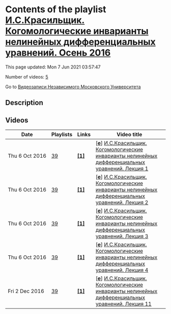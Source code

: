 # Contents of the playlist [И.С.Красильщик. Когомологические инварианты нелинейных дифференциальных уравнений. Осень 2016](https://www.youtube.com/playlist?list=PLp9ABVh6_x4EzsaopHADuQG4ReZC3gM6e)

This page updated: Mon 7 Jun 2021 03:57:47

Number of videos: [5](#videos)

Go to [Видеозаписи Независимого Московского Университета](../README.md)

## Description



## Videos

|Date|Playlists|Links|Video title|
|---|---|---|---|
| Thu&nbsp;6&nbsp;Oct&nbsp;2016 | [39](../playlists/39 "И.С.Красильщик. Когомологические инварианты нелинейных дифференциальных уравнений. Осень 2016") | [**[1]**](http://ium.mccme.ru/f16/ISK-progr.pdf) | [[**e**](https://studio.youtube.com/video/-njkvYuT2Ks/edit "Edit")] [И.С.Красильщик. Когомологические инварианты нелинейных дифференциальных уравнений. Лекция 1](https://www.youtube.com/watch?v=-njkvYuT2Ks&list=PLp9ABVh6_x4EzsaopHADuQG4ReZC3gM6e "Спецкурс НМУ, рекомендованный для 4-5-го курса.&#013;14 сентября 2016 г. 17:30, НМУ 310 (Москва, Большой Власьевский пер., 11)&#013;http://ium.mccme.ru/f16/ISK-progr.pdf") |
| Thu&nbsp;6&nbsp;Oct&nbsp;2016 | [39](../playlists/39 "И.С.Красильщик. Когомологические инварианты нелинейных дифференциальных уравнений. Осень 2016") | [**[1]**](http://ium.mccme.ru/f16/ISK-progr.pdf) | [[**e**](https://studio.youtube.com/video/57nOTbY11rQ/edit "Edit")] [И.С.Красильщик. Когомологические инварианты нелинейных дифференциальных уравнений. Лекция 2](https://www.youtube.com/watch?v=57nOTbY11rQ&list=PLp9ABVh6_x4EzsaopHADuQG4ReZC3gM6e "Спецкурс НМУ, рекомендованный для 4-5-го курса.&#013;21 сентября 2016 г. 17:30, НМУ 310 (Москва, Большой Власьевский пер., 11)&#013;http://ium.mccme.ru/f16/ISK-progr.pdf") |
| Thu&nbsp;6&nbsp;Oct&nbsp;2016 | [39](../playlists/39 "И.С.Красильщик. Когомологические инварианты нелинейных дифференциальных уравнений. Осень 2016") | [**[1]**](http://ium.mccme.ru/f16/ISK-progr.pdf) | [[**e**](https://studio.youtube.com/video/9ba8zwOVm4A/edit "Edit")] [И.С.Красильщик. Когомологические инварианты нелинейных дифференциальных уравнений. Лекция 3](https://www.youtube.com/watch?v=9ba8zwOVm4A&list=PLp9ABVh6_x4EzsaopHADuQG4ReZC3gM6e "Спецкурс НМУ, рекомендованный для 4-5-го курса.&#013;28 сентября 2016 г. 17:30, НМУ 310 (Москва, Большой Власьевский пер., 11)&#013;http://ium.mccme.ru/f16/ISK-progr.pdf") |
| Thu&nbsp;6&nbsp;Oct&nbsp;2016 | [39](../playlists/39 "И.С.Красильщик. Когомологические инварианты нелинейных дифференциальных уравнений. Осень 2016") | [**[1]**](http://ium.mccme.ru/f16/ISK-progr.pdf) | [[**e**](https://studio.youtube.com/video/jKEJZmayMlQ/edit "Edit")] [И.С.Красильщик. Когомологические инварианты нелинейных дифференциальных уравнений. Лекция 4](https://www.youtube.com/watch?v=jKEJZmayMlQ&list=PLp9ABVh6_x4EzsaopHADuQG4ReZC3gM6e "Спецкурс НМУ, рекомендованный для 4-5-го курса.&#013;5 октября 2016 г. 17:30, НМУ 310 (Москва, Большой Власьевский пер., 11)&#013;http://ium.mccme.ru/f16/ISK-progr.pdf") |
| Fri&nbsp;2&nbsp;Dec&nbsp;2016 | [39](../playlists/39 "И.С.Красильщик. Когомологические инварианты нелинейных дифференциальных уравнений. Осень 2016") | [**[1]**](http://ium.mccme.ru/f16/ISK-progr.pdf) | [[**e**](https://studio.youtube.com/video/8o_rTkF1Sog/edit "Edit")] [И.С.Красильщик. Когомологические инварианты нелинейных дифференциальных уравнений. Лекция 11](https://www.youtube.com/watch?v=8o_rTkF1Sog&list=PLp9ABVh6_x4EzsaopHADuQG4ReZC3gM6e "Спецкурс НМУ, рекомендованный для 4-5-го курса.&#013;30 ноября 2016 г. 17:30, НМУ 310 (Москва, Большой Власьевский пер., 11)&#013;http://ium.mccme.ru/f16/ISK-progr.pdf") |
